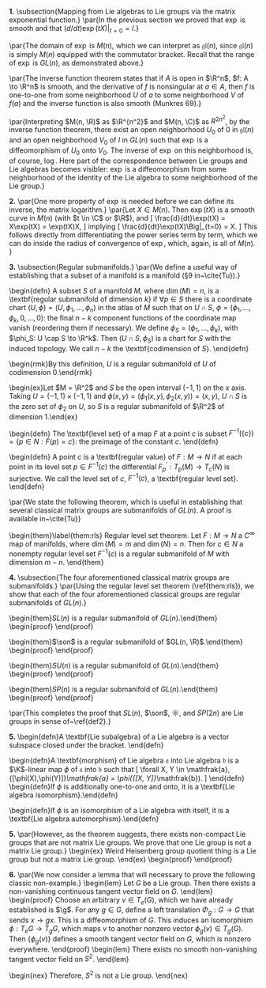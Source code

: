 **1.**
\subsection{Mapping from Lie algebras to Lie groups via the matrix exponential function.}
\par{In the previous section we proved that $\exp$
is smooth and that $(d/dt)\exp(tX) \big |_{t=0} =
I$.}

\par{The domain of $\exp$ is $M(n)$, which we can
interpret as $\mathfrak{gl}(n)$, since
$\mathfrak{gl}(n)$ is simply $M(n)$ equipped with
the commutator bracket. Recall that the range of
$\exp$ is $GL(n)$, as demonstrated above.}

\par{The inverse function theorem states that if
$A$ is open in $\R^n$, $f: A \to \R^n$ is smooth,
and the derivative of $f$ is nonsingular at $a \in
A$, then $f$ is one-to-one from some neighborhood
$U$ of $a$ to some neighborhood $V$ of $f(a)$ and
the inverse function is also smooth (Munkres 69).}

\par{Interpreting $M(n, \R)$ as $\R^{n^2}$ and
$M(n, \C)$ as $R^{2n^2}$, by the inverse function
theorem, there exist an open neighborhood $U_0$ of
$0$ in $\mathfrak{gl}(n)$ and an open neighborhood
$V_0$ of $I$ in $GL(n)$ such that $\exp$ is a
diffeomorphism of $U_0$ onto $V_0$. The inverse of
$\exp$ on this neighborhood is, of course, $\log$.
Here part of the correspondence between Lie groups
and Lie algebras becomes visibler: $\exp$ is
a diffeomorphism from some neighborhood of the
identity of the Lie algebra to some neighborhood
of the Lie group.}

**2.**
\par{One more property of $\exp$ is needed before we can define its inverse, the matrix logarithm.}
\par{Let $X \in M(n)$. Then $\exp(tX)$ is a smooth
curve in $M(n)$ (with $t \in \C$ or $\R$), and 
\[
    \frac{d}{dt}\exp(tX) = X\exp(tX) = \exp(tX)X,
\] implying
\[
    \frac{d}{dt}\exp(tX)\Big|_{t=0} = X.
\] This follows directly from differentiating the power series term by term, which we can do inside the radius of convergence of $\exp$, which, again, is all of $M(n)$.
}

**3.**
\subsection{Regular submanifolds.}
\par{We define a useful way of establishing that a subset of a manifold is a manifold (§9 in~\cite{Tu}).}

\begin{defn}
A subset $S$ of a manifold $M$, where $\dim(M) =
n$, is a \textbf{regular submanifold of dimension
$k$} if $\forall p \in S$ there is a coordinate
chart $(U, \phi) = (U, \phi_1,\hdots,\phi_n)$ in
the atlas of $M$ such that on $U \cap S$, $\phi =
(\phi_1,\dots,\phi_k,0,\hdots,0)$: the final $n-k$
component functions of the coordinate map vanish
(reordering them if necessary). We define $\phi_S
= (\phi_1,\hdots,\phi_k)$, with $\phi_S: U \cap S
\to \R^k$. Then $(U \cap S, \phi_S)$ is a chart
for $S$ with the induced topology. We call $n-k$
the \textbf{codimension of $S$}.
\end{defn}

\begin{rmk}By this definition, $U$ is a regular submanifold of $U$ of codimension $0$.\end{rmk}

\begin{ex}Let $M = \R^2$ and $S$ be the open interval $(-1,1)$ on the $x$ axis. Taking $U = (-1,1) \times (-1,1)$ and $\phi(x,y) = (\phi_1(x,y), \phi_2(x,y)) = (x, y)$, $U \cap S$ is the zero set of $\phi_2$ on $U$, so $S$ is a regular submanifold of $\R^2$ of dimension $1$.\end{ex}

\begin{defn}
    The \textbf{level set} of a map $F$ at a point
    $c$ is subset $F^{-1}(\{c\}) = \{p \in N: F(p) =
    c\}$: the preimage of the constant $c$.
\end{defn}

\begin{defn}
    A point $c$ is a \textbf{regular value} of $F: M \to N$ if at
    each point in its level set $p \in F^{-1}(c)$ the
    differential $F^\prime_p: T_p(M) \to T_c(N)$ is
    surjective. We call the level set of $c$,
    $F^{-1}(c)$, a \textbf{regular level set}.
\end{defn}

\par{We state the following theorem, which is useful in
establishing that several classical matrix groups
are submanifolds of $GL(n)$. A proof is available
in~\cite{Tu}}

\begin{them}\label{them:rls} Regular level set theorem.
Let $F: M \to N$ a $C^\infty$ map of
manifolds, where $\dim(M) = m$ and $\dim(N) = n$.
Then for $c \in N$ a nonempty regular level set
$F^{-1}(c)$ is a regular submanifold of $M$ with
dimension $m - n$.
\end{them}

**4.**
\subsection{The four aforementioned classical matrix groups are submanifolds.}
\par{Using the regular level set theorem
(\ref{them:rls}), we show that each of the four
aforementioned classical groups are regular
submanifolds of $GL(n)$.}

\begin{them}$SL(n)$ is a regular submanifold of
$GL(n)$.\end{them}
\begin{proof}
\end{proof}

\begin{them}$\son$ is a regular submanifold of
$GL(n, \R)$.\end{them}
\begin{proof}
\end{proof}

\begin{them}$SU(n)$ is a regular submanifold of
$GL(n)$.\end{them}
\begin{proof}
\end{proof}

\begin{them}$SP(n)$ is a regular submanifold of
$GL(n)$.\end{them}
\begin{proof}
\end{proof}

\par{This completes the proof that $SL(n)$,
$\son$, $\sun$, and $SP(2n)$ are Lie groups in
sense of~\ref{def2}.}

**5.**
\begin{defn}A \textbf{Lie subalgebra} of a Lie algebra is
a vector subspace closed under the bracket.
\end{defn} 

\begin{defn}A \textbf{morphism} of Lie algebra $\mathfrak{a}$ into
Lie algebra $\mathfrak{b}$ is a $\K$-linear map
$\phi$ of $\mathfrak{a}$ into $\mathfrak{b}$ such
that 
\[
    \forall X, Y \in \mathfrak{a}, {[\phi(X),\phi(Y)]}_\mathfrak{a} = \phi({[X, Y]}_\mathfrak{b}).
\]
\end{defn}
\begin{defn}If $\phi$ is additionally one-to-one
and onto, it is a \textbf{Lie algebra
isomorphism}.\end{defn}

\begin{defn}If $\phi$ is an isomorphism of a Lie
algebra with itself, it is a \textbf{Lie algebra
automorphism}.\end{defn}

**5.**
\par{However, as the theorem suggests, there exists non-compact Lie groups that are not matrix Lie groups. We prove that one Lie group is not a matrix Lie group.}
\begin{ex}
    Weird Heisenberg group quotient thing is a Lie group but
    not a matrix Lie group.
\end{ex}
\begin{proof}
\end{proof}

**6.**
\par{We now consider a lemma that will necessary to prove the following classic non-example.}
\begin{lem}
    Let $G$ be a Lie group. Then there exists a
    non-vanishing continuous tangent vector field on $G$.
\end{lem}
\begin{proof}
    Choose an arbitrary $v \in T_e(G)$, which we
    have already established is $\g$. For any $g
    \in G$, define a left translation $\Phi_g: G
    \to G$ that sends $x \to gx$. This is a
    diffeomorphism of $G$. This induces an
    isomorphism $\phi: T_e G \to T_g G$, which maps
    $v$ to another nonzero vector $\phi_g(v) \in
    T_g(G)$. Then $\{\phi_g(v)\}$ defines a smooth
    tangent vector field on $G$, which is nonzero everywhere. 
\end{proof}
\begin{lem}
    There exists no smooth non-vanishing tangent
    vector field on $S^2$. 
\end{lem}

\begin{nex}
    Therefore, $S^2$ is not a Lie group.
\end{nex}